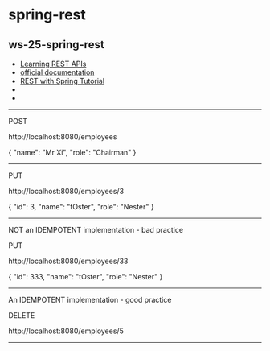 # spring-rest

## ws-25-spring-rest
- [Learning REST APIs](https://www.linkedin.com/learning/learning-rest-apis/welcome?u=2113185)
- [official documentation](https://spring.io/guides/tutorials/rest)
- [REST with Spring Tutorial](https://www.baeldung.com/rest-with-spring-series)
- []()
- []()


___

POST

http://localhost:8080/employees

{
"name": "Mr Xi",
"role": "Chairman"
}

---

PUT

http://localhost:8080/employees/3

{
"id": 3,
"name": "tOster",
"role": "Nester"
}

---

NOT an IDEMPOTENT implementation - bad practice

PUT

http://localhost:8080/employees/33

{
"id": 333,
"name": "tOster",
"role": "Nester"
}

---

An IDEMPOTENT implementation - good practice

DELETE

http://localhost:8080/employees/5

---



